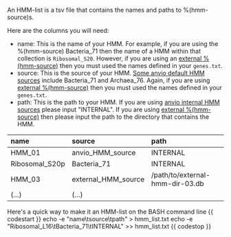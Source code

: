 An HMM-list is a tsv file that contains the names and paths to %(hmm-source)s.

Here are the columns you will need:
- name: This is the name of your HMM. For example, if you are using the %(hmm-source) Bacteria_71 then the name of a HMM within that collection is `Ribosomal_S20`. However, if you are using an [external %(hmm-source)](https://anvio.org/help/main/artifacts/hmm-source/#user-defined-hmm-sources) then you must used the names defined in your `genes.txt`.
- source: This is the source of your HMM. [Some anvio default HMM sources](https://anvio.org/help/main/artifacts/hmm-source/#default-hmm-sources) include Bacteria_71 and Archaea_76. Again, if you are using [external %(hmm-source)](https://anvio.org/help/main/artifacts/hmm-source/#user-defined-hmm-sources) then you must used the names defined in your `genes.txt`.
- path: This is the path to your HMM. If you are using [anvio internal HMM sources](https://anvio.org/help/main/artifacts/hmm-source/#default-hmm-sources) please input "INTERNAL". If you are using [external %(hmm-source)](https://anvio.org/help/main/artifacts/hmm-source/#user-defined-hmm-sources) then please input the path to the directory that contains the HMM.

|name|source|path|
|:--|:--|:--|
|HMM_01|anvio_HMM_source|INTERNAL|
|Ribosomal_S20p|Bacteria_71|INTERNAL|
|HMM_03|external_HMM_source|/path/to/external-hmm-dir-03.db|
|(...)|(...)|

Here's a quick way to make it an HMM-list on the BASH command line
{{ codestart }}
echo -e "name\tsource\tpath" > hmm_list.txt
echo -e "Ribosomal_L16\tBacteria_71\tINTERNAL" >> hmm_list.txt
{{ codestop }}